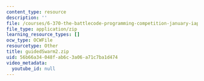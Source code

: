 ```yaml
---
content_type: resource
description: ''
file: /courses/6-370-the-battlecode-programming-competition-january-iap-2013/56b66a34048fab6c3a06a71c7ba1d474_guidedSwarm2.zip
file_type: application/zip
learning_resource_types: []
ocw_type: OCWFile
resourcetype: Other
title: guidedSwarm2.zip
uid: 56b66a34-048f-ab6c-3a06-a71c7ba1d474
video_metadata:
  youtube_id: null
---
```

